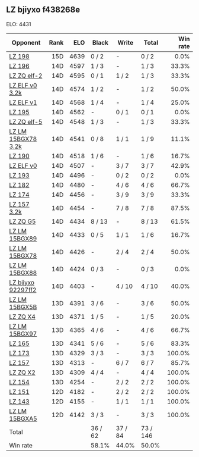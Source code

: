 ## LZ bjiyxo f438268e ##

ELO: 4431

Opponent | Rank | ELO | Black | Write | Total | Win rate
---------|-----:|----:|-------|-------|-------|-------:
[LZ 198](LZ%20198.md) | 15D | 4639 | 0 / 2 | - | 0 / 2 | 0.0%
[LZ 196](LZ%20196.md) | 14D | 4597 | 1 / 3 | - | 1 / 3 | 33.3%
[LZ ZQ elf-2](LZ%20ZQ%20elf-2.md) | 14D | 4595 | 0 / 1 | 1 / 2 | 1 / 3 | 33.3%
[LZ ELF v0 3.2k](LZ%20ELF%20v0%203.2k.md) | 14D | 4574 | 1 / 2 | - | 1 / 2 | 50.0%
[LZ ELF v1](LZ%20ELF%20v1.md) | 14D | 4568 | 1 / 4 | - | 1 / 4 | 25.0%
[LZ 195](LZ%20195.md) | 14D | 4562 | - | 0 / 1 | 0 / 1 | 0.0%
[LZ ZQ elf-5](LZ%20ZQ%20elf-5.md) | 14D | 4548 | 1 / 3 | - | 1 / 3 | 33.3%
[LZ LM 15BGX78 3.2k](LZ%20LM%2015BGX78%203.2k.md) | 14D | 4541 | 0 / 8 | 1 / 1 | 1 / 9 | 11.1%
[LZ 190](LZ%20190.md) | 14D | 4518 | 1 / 6 | - | 1 / 6 | 16.7%
[LZ ELF v0](LZ%20ELF%20v0.md) | 14D | 4507 | - | 3 / 7 | 3 / 7 | 42.9%
[LZ 193](LZ%20193.md) | 14D | 4496 | - | 0 / 2 | 0 / 2 | 0.0%
[LZ 182](LZ%20182.md) | 14D | 4480 | - | 4 / 6 | 4 / 6 | 66.7%
[LZ 174](LZ%20174.md) | 14D | 4456 | - | 3 / 9 | 3 / 9 | 33.3%
[LZ 157 3.2k](LZ%20157%203.2k.md) | 14D | 4454 | - | 7 / 8 | 7 / 8 | 87.5%
[LZ ZQ G5](LZ%20ZQ%20G5.md) | 14D | 4434 | 8 / 13 | - | 8 / 13 | 61.5%
[LZ LM 15BGX89](LZ%20LM%2015BGX89.md) | 14D | 4433 | 0 / 5 | 1 / 1 | 1 / 6 | 16.7%
[LZ LM 15BGX78](LZ%20LM%2015BGX78.md) | 14D | 4426 | - | 2 / 4 | 2 / 4 | 50.0%
[LZ LM 15BGX88](LZ%20LM%2015BGX88.md) | 14D | 4424 | 0 / 3 | - | 0 / 3 | 0.0%
[LZ bjiyxo 92297ff2](LZ%20bjiyxo%2092297ff2.md) | 14D | 4403 | - | 4 / 10 | 4 / 10 | 40.0%
[LZ LM 15BGX5B](LZ%20LM%2015BGX5B.md) | 13D | 4391 | 3 / 6 | - | 3 / 6 | 50.0%
[LZ ZQ X4](LZ%20ZQ%20X4.md) | 13D | 4371 | 1 / 5 | - | 1 / 5 | 20.0%
[LZ LM 15BGX97](LZ%20LM%2015BGX97.md) | 13D | 4365 | 4 / 6 | - | 4 / 6 | 66.7%
[LZ 165](LZ%20165.md) | 13D | 4341 | 5 / 6 | - | 5 / 6 | 83.3%
[LZ 173](LZ%20173.md) | 13D | 4329 | 3 / 3 | - | 3 / 3 | 100.0%
[LZ 157](LZ%20157.md) | 13D | 4313 | - | 6 / 7 | 6 / 7 | 85.7%
[LZ ZQ X2](LZ%20ZQ%20X2.md) | 13D | 4309 | 4 / 4 | - | 4 / 4 | 100.0%
[LZ 154](LZ%20154.md) | 13D | 4254 | - | 2 / 2 | 2 / 2 | 100.0%
[LZ 151](LZ%20151.md) | 12D | 4182 | - | 2 / 2 | 2 / 2 | 100.0%
[LZ 143](LZ%20143.md) | 12D | 4155 | - | 1 / 1 | 1 / 1 | 100.0%
[LZ LM 15BGXA5](LZ%20LM%2015BGXA5.md) | 12D | 4142 | 3 / 3 | - | 3 / 3 | 100.0%
Total | | | 36 / 62 | 37 / 84 | 73 / 146 | 
Win rate| | | 58.1% | 44.0% | 50.0% | 
